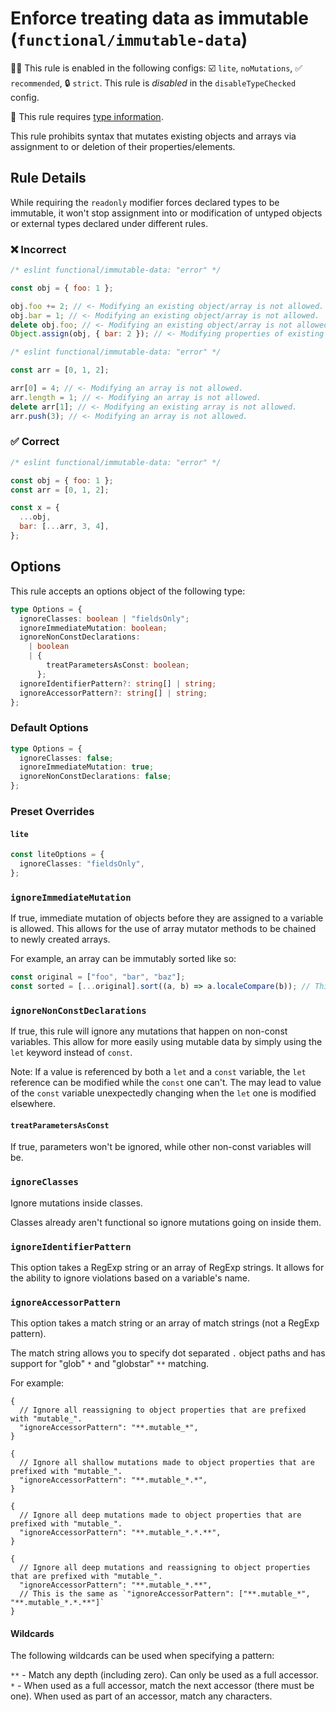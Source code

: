 <!-- markdownlint-disable -->
<!-- begin auto-generated rule header -->

# Enforce treating data as immutable (`functional/immutable-data`)

💼🚫 This rule is enabled in the following configs: ☑️ `lite`, `noMutations`, ✅ `recommended`, 🔒 `strict`. This rule is _disabled_ in the `disableTypeChecked` config.

💭 This rule requires [type information](https://typescript-eslint.io/linting/typed-linting).

<!-- end auto-generated rule header -->
<!-- markdownlint-restore -->
<!-- markdownlint-restore -->

This rule prohibits syntax that mutates existing objects and arrays via assignment to or deletion of their properties/elements.

## Rule Details

While requiring the `readonly` modifier forces declared types to be immutable,
it won't stop assignment into or modification of untyped objects or external types declared under different rules.

### ❌ Incorrect

<!-- eslint-skip -->

```js
/* eslint functional/immutable-data: "error" */

const obj = { foo: 1 };

obj.foo += 2; // <- Modifying an existing object/array is not allowed.
obj.bar = 1; // <- Modifying an existing object/array is not allowed.
delete obj.foo; // <- Modifying an existing object/array is not allowed.
Object.assign(obj, { bar: 2 }); // <- Modifying properties of existing object not allowed.
```

<!-- eslint-skip -->

```js
/* eslint functional/immutable-data: "error" */

const arr = [0, 1, 2];

arr[0] = 4; // <- Modifying an array is not allowed.
arr.length = 1; // <- Modifying an array is not allowed.
delete arr[1]; // <- Modifying an existing array is not allowed.
arr.push(3); // <- Modifying an array is not allowed.
```

### ✅ Correct

```js
/* eslint functional/immutable-data: "error" */

const obj = { foo: 1 };
const arr = [0, 1, 2];

const x = {
  ...obj,
  bar: [...arr, 3, 4],
};
```

## Options

This rule accepts an options object of the following type:

```ts
type Options = {
  ignoreClasses: boolean | "fieldsOnly";
  ignoreImmediateMutation: boolean;
  ignoreNonConstDeclarations:
    | boolean
    | {
        treatParametersAsConst: boolean;
      };
  ignoreIdentifierPattern?: string[] | string;
  ignoreAccessorPattern?: string[] | string;
};
```

### Default Options

```ts
type Options = {
  ignoreClasses: false;
  ignoreImmediateMutation: true;
  ignoreNonConstDeclarations: false;
};
```

### Preset Overrides

#### `lite`

```ts
const liteOptions = {
  ignoreClasses: "fieldsOnly",
};
```

### `ignoreImmediateMutation`

If true, immediate mutation of objects before they are assigned to a variable is allowed.
This allows for the use of array mutator methods to be chained to newly created arrays.

For example, an array can be immutably sorted like so:

```js
const original = ["foo", "bar", "baz"];
const sorted = [...original].sort((a, b) => a.localeCompare(b)); // This is OK with ignoreImmediateMutation.
```

### `ignoreNonConstDeclarations`

If true, this rule will ignore any mutations that happen on non-const variables.
This allow for more easily using mutable data by simply using the `let` keyword instead of `const`.

Note: If a value is referenced by both a `let` and a `const` variable, the `let`
reference can be modified while the `const` one can't. The may lead to value of
the `const` variable unexpectedly changing when the `let` one is modified elsewhere.

#### `treatParametersAsConst`

If true, parameters won't be ignored, while other non-const variables will be.

### `ignoreClasses`

Ignore mutations inside classes.

Classes already aren't functional so ignore mutations going on inside them.

### `ignoreIdentifierPattern`

This option takes a RegExp string or an array of RegExp strings.
It allows for the ability to ignore violations based on a variable's name.

### `ignoreAccessorPattern`

This option takes a match string or an array of match strings (not a RegExp pattern).

The match string allows you to specify dot separated `.` object paths and has support for "glob" `*` and "globstar" `**`
matching.

For example:

```jsonc
{
  // Ignore all reassigning to object properties that are prefixed with "mutable_".
  "ignoreAccessorPattern": "**.mutable_*",
}
```

```jsonc
{
  // Ignore all shallow mutations made to object properties that are prefixed with "mutable_".
  "ignoreAccessorPattern": "**.mutable_*.*",
}
```

```jsonc
{
  // Ignore all deep mutations made to object properties that are prefixed with "mutable_".
  "ignoreAccessorPattern": "**.mutable_*.*.**",
}
```

```jsonc
{
  // Ignore all deep mutations and reassigning to object properties that are prefixed with "mutable_".
  "ignoreAccessorPattern": "**.mutable_*.**",
  // This is the same as `"ignoreAccessorPattern": ["**.mutable_*", "**.mutable_*.*.**"]`
}
```

#### Wildcards

The following wildcards can be used when specifying a pattern:

`**` - Match any depth (including zero). Can only be used as a full accessor.\
`*` - When used as a full accessor, match the next accessor (there must be one). When used as part of an accessor, match
any characters.
